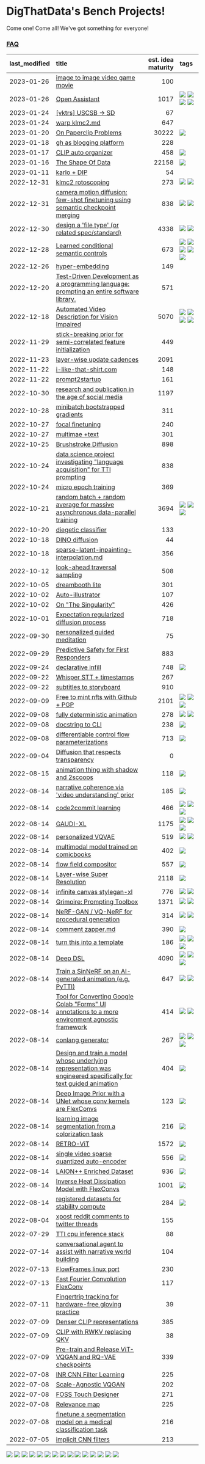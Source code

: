 # DigThatData's Bench Projects!

Come one! Come all! We've got something for everyone!

### [FAQ](https://github.com/dmarx/bench-warmers/blob/main/FAQ.md)

|last_modified|title|est. idea maturity|tags
|:---|:---|---:|:---|
|2023-01-26|[image to image video game movie](img2img_video_game_movie.md)|100||
|2023-01-26|[Open Assistant](open-assistant.md)|1017|![](https://img.shields.io/badge/tag-accessibility-a168f4) ![](https://img.shields.io/badge/tag-publicgood-c5d714) ![](https://img.shields.io/badge/tag-stability-7ca620) ![](https://img.shields.io/badge/tag-wip-0fcaa)|
|2023-01-24|[[vktrs] USCSB -> SD](vktrs_uscsb_sd.md)|67||
|2023-01-24|[warp klmc2.md](warp_klmc2.md)|647||
|2023-01-20|[On Paperclip Problems](on_paperclip_problems.md)|30222|![](https://img.shields.io/badge/tag-publication-473080)|
|2023-01-18|[gh as blogging platform](gh_as_blogging_platform.md)|228||
|2023-01-17|[CLIP auto organizer](clip_auto_organizer.md)|458|![](https://img.shields.io/badge/tag-tooling-9bf4b7)|
|2023-01-16|[The Shape Of Data](the_shape_of_data.md)|22158|![](https://img.shields.io/badge/tag-publication-473080)|
|2023-01-11|[karlo + DIP](karlo-dip.md)|54||
|2022-12-31|[klmc2 rotoscoping](klmc2_rotoscoping.md)|273|![](https://img.shields.io/badge/tag-animation-6f4790) ![](https://img.shields.io/badge/tag-tooling-9bf4b7)|
|2022-12-31|[camera motion diffusion: few-shot finetuning using semantic checkpoint merging](residual_checkpoint_finetune_for_motion_transfer.md)|838|![](https://img.shields.io/badge/tag-animation-6f4790) ![](https://img.shields.io/badge/tag-experimental-4b9e32)|
|2022-12-30|[design a 'file type' (or related spec/standard)](filetype-for-ai-art-and-animation.md)|4338|![](https://img.shields.io/badge/tag-animation-6f4790) ![](https://img.shields.io/badge/tag-tooling-9bf4b7)|
|2022-12-28|[Learned conditional semantic controls](learned-conditional-semantic-controls.md)|673|![](https://img.shields.io/badge/tag-animation-6f4790) ![](https://img.shields.io/badge/tag-colab-25a9f1) ![](https://img.shields.io/badge/tag-experimental-4b9e32) ![](https://img.shields.io/badge/tag-prompting-33b5de) ![](https://img.shields.io/badge/tag-tooling-9bf4b7)|
|2022-12-26|[hyper-embedding](hyperembedding.md)|149||
|2022-12-20|[Test-Driven Development as a programming language: prompting an entire software library.](tdd_is_2_op.md)|571||
|2022-12-18|[Automated Video Description for Vision Impaired](automated-video-description.md)|5070|![](https://img.shields.io/badge/tag-accessibility-a168f4) ![](https://img.shields.io/badge/tag-dataset-61717a) ![](https://img.shields.io/badge/tag-foundation-84f8cf) ![](https://img.shields.io/badge/tag-publicgood-c5d714)|
|2022-11-29|[stick-breaking prior for semi-correlated feature initialization](stickbreaking-init.md)|449||
|2022-11-23|[layer-wise update cadences](layer-wise-update-cadences.md)|2091||
|2022-11-22|[i-like-that-shirt.com](ilikethatshirt.com.md)|148||
|2022-11-22|[prompt2startup](prompt2startup.md)|161||
|2022-10-30|[research and publication in the age of social media](research-and-social.md)|1197||
|2022-10-28|[minibatch bootstrapped gradients](minibatch-bootstrapped-gradients.md)|311||
|2022-10-27|[focal finetuning](focal_finetuning.md)|240||
|2022-10-27|[multimae +text](multimae_w_text.md)|301||
|2022-10-25|[Brushstroke Diffusion](brushstroke-diffusion.md)|898||
|2022-10-24|[data science project investigating "language acquisition" for TTI prompting](tti_language_aqcuisition.md)|838||
|2022-10-24|[micro epoch training](micro-epoch.md)|369||
|2022-10-21|[random batch + random average for massive asynchronous data-parallel training](async-evolutionary-ddp.md)|3694|![](https://img.shields.io/badge/tag-experimental-4b9e32) ![](https://img.shields.io/badge/tag-foundation-84f8cf) ![](https://img.shields.io/badge/tag-tooling-9bf4b7)|
|2022-10-20|[diegetic classifier](diegetic-classifier.md)|133||
|2022-10-18|[DINO diffusion](DINO-diffusion.md)|44||
|2022-10-18|[sparse-latent-inpainting-interpolation.md](sparse-latent-inpainting-interpolation.md)|356||
|2022-10-12|[look-ahead traversal sampling](look-ahead-traversal-sampling.md)|508||
|2022-10-05|[dreambooth lite](dreambooth-lite.md)|301||
|2022-10-02|[Auto-illustrator](auto-illustrator.md)|107||
|2022-10-02|[On "The Singularity"](alternative-perspective-on-the-singularity.md)|426||
|2022-10-01|[Expectation regularized diffusion process](expectation-regularized-diffusion.md)|718||
|2022-09-30|[personalized guided meditation](personalized-guided-meditation.md)|75||
|2022-09-29|[Predictive Safety for First Responders](safety-officer.md)|883||
|2022-09-24|[declarative infill](declarative-infill.md)|748|![](https://img.shields.io/badge/tag-experimental-4b9e32)|
|2022-09-22|[Whisper STT + timestamps](whisper-stt-plus-timestamps.md)|267||
|2022-09-22|[subtitles to storyboard](subtitles-to-storyboard.md)|910||
|2022-09-09|[Free to mint nfts with Github + PGP](free-to-mint-nfts_git_plus_pgp.md)|2101|![](https://img.shields.io/badge/tag-publicgood-c5d714) ![](https://img.shields.io/badge/tag-tooling-9bf4b7) ![](https://img.shields.io/badge/tag-wip-0fcaa)|
|2022-09-08|[fully deterministic animation](fully-deterministic-animation.md)|278|![](https://img.shields.io/badge/tag-animation-6f4790) ![](https://img.shields.io/badge/tag-experimental-4b9e32)|
|2022-09-08|[docstring to CLI](docstring-to-cli.md)|238|![](https://img.shields.io/badge/tag-tooling-9bf4b7)|
|2022-09-08|[differentiable control flow parameterizations](differentiable-control-flow-parameterizations.md)|713|![](https://img.shields.io/badge/tag-experimental-4b9e32)|
|2022-09-04|[Diffusion that respects transparency](diffusion-that-respects-transparency.md)|0||
|2022-08-15|[animation thing with shadow and 2scoops](shadow-and2scoops-animation-thing.md)|118|![](https://img.shields.io/badge/tag-animation-6f4790)|
|2022-08-14|[narrative coherence via 'video understanding' prior](narrative_coherence_via_video_understanding_prior.md)|185|![](https://img.shields.io/badge/tag-animation-6f4790)|
|2022-08-14|[code2commit learning](code2commit-learning.md)|466|![](https://img.shields.io/badge/tag-carp-48e52e) ![](https://img.shields.io/badge/tag-experimental-4b9e32) ![](https://img.shields.io/badge/tag-foundation-84f8cf)|
|2022-08-14|[GAUDI-XL](gaudi-xl.md)|1175|![](https://img.shields.io/badge/tag-animation-6f4790) ![](https://img.shields.io/badge/tag-experimental-4b9e32) ![](https://img.shields.io/badge/tag-foundation-84f8cf)|
|2022-08-14|[personalized VQVAE](personalized-vqvae.md)|519|![](https://img.shields.io/badge/tag-experimental-4b9e32) ![](https://img.shields.io/badge/tag-tooling-9bf4b7)|
|2022-08-14|[multimodal model trained on comicbooks](multimodal-model-trained-on-comicbooks.md)|402|![](https://img.shields.io/badge/tag-foundation-84f8cf)|
|2022-08-14|[flow field compositor](flow-field-compositor.md)|557|![](https://img.shields.io/badge/tag-tooling-9bf4b7)|
|2022-08-14|[Layer-wise Super Resolution](layerwise-and-objectwise-inpainting-and-super-resolution.md)|2118|![](https://img.shields.io/badge/tag-experimental-4b9e32)|
|2022-08-14|[infinite canvas stylegan-xl](infinite-canvas-stylegan-xl.md)|776|![](https://img.shields.io/badge/tag-animation-6f4790) ![](https://img.shields.io/badge/tag-experimental-4b9e32)|
|2022-08-14|[Grimoire: Prompting Toolbox](grimoire.md)|1371|![](https://img.shields.io/badge/tag-prompting-33b5de) ![](https://img.shields.io/badge/tag-tooling-9bf4b7)|
|2022-08-14|[NeRF-GAN / VQ-NeRF for procedural generation](nerf-gan.md)|314|![](https://img.shields.io/badge/tag-animation-6f4790) ![](https://img.shields.io/badge/tag-nerf-e2851f)|
|2022-08-14|[comment zapper.md](comment-zapper.md)|390|![](https://img.shields.io/badge/tag-tooling-9bf4b7)|
|2022-08-14|[turn this into a template](benchwarmers-template.md)|186|![](https://img.shields.io/badge/tag-meta-72fcc) ![](https://img.shields.io/badge/tag-tooling-9bf4b7) ![](https://img.shields.io/badge/tag-wip-0fcaa)|
|2022-08-14|[Deep DSL](multistage-unsupervised-deep-DSL-learning-from-prompts-data.md)|4090|![](https://img.shields.io/badge/tag-experimental-4b9e32) ![](https://img.shields.io/badge/tag-prompting-33b5de) ![](https://img.shields.io/badge/tag-tooling-9bf4b7)|
|2022-08-14|[Train a SinNeRF on an AI-generated animation (e.g. PyTTI)](train_a_SinNeRF_on_a_pytti_animation.md)|647|![](https://img.shields.io/badge/tag-animation-6f4790) ![](https://img.shields.io/badge/tag-nerf-e2851f)|
|2022-08-14|[Tool for Converting Google Colab "Forms" UI annotations to a more environment agnostic framework](colab-ui-converter.md)|414|![](https://img.shields.io/badge/tag-colab-25a9f1) ![](https://img.shields.io/badge/tag-tooling-9bf4b7)|
|2022-08-14|[conlang generator](conlang_lm.md)|267|![](https://img.shields.io/badge/tag-carp-48e52e) ![](https://img.shields.io/badge/tag-dataset-61717a) ![](https://img.shields.io/badge/tag-experimental-4b9e32)|
|2022-08-14|[Design and train a model whose underlying representation was engineered specifically for text guided animation](image-model-designed-for-clip-guided-animation.md)|404|![](https://img.shields.io/badge/tag-animation-6f4790)|
|2022-08-14|[Deep Image Prior with a UNet whose conv kernels are FlexConvs](FlexConv_DIP.md)|123|![](https://img.shields.io/badge/tag-experimental-4b9e32)|
|2022-08-14|[learning image segmentation from a colorization task](learning_image_segmentation_from_a_colorization_task.md)|216|![](https://img.shields.io/badge/tag-experimental-4b9e32)|
|2022-08-14|[RETRO-ViT](RETRO-ViT.md)|1572|![](https://img.shields.io/badge/tag-experimental-4b9e32)|
|2022-08-14|[single video sparse quantized auto-encoder](single_video_sparse_quantized_auto-encoder.md)|556|![](https://img.shields.io/badge/tag-animation-6f4790)|
|2022-08-14|[LAION++ Enriched Dataset](laion-plus-plus.md)|936|![](https://img.shields.io/badge/tag-dataset-61717a)|
|2022-08-14|[Inverse Heat Dissipation Model with FlexConvs](IHDM_with_FlexConvs.md)|1001|![](https://img.shields.io/badge/tag-experimental-4b9e32)|
|2022-08-14|[registered datasets for stability compute](registered-datasets-for-sstability-compute.md)|284|![](https://img.shields.io/badge/tag-stability-7ca620)|
|2022-08-04|[xpost reddit comments to twitter threads](reddit2twitter.md)|155||
|2022-07-29|[TTI cpu inference stack](TTI-cpu-inference-stack.md)|88||
|2022-07-14|[conversational agent to assist with narrative world building](world-building-agent.md)|104||
|2022-07-13|[FlowFrames linux port](flowframes-linux-port.md)|230||
|2022-07-13|[Fast Fourier Convolution FlexConv](FFC-Flexconv.md)|117||
|2022-07-11|[Fingertrip tracking for hardware-free gloving practice](fingertrip_tracking_for_hardware_free_gloveing_practice.md)|39||
|2022-07-09|[Denser CLIP representations](denser-CLIP.md)|385||
|2022-07-09|[CLIP with RWKV replacing QKV](RWKV-CLIP.md)|38||
|2022-07-09|[Pre-train and Release ViT-VQGAN and RQ-VAE checkpoints](pretrained_vit-vqgan_checkpoints.md)|339||
|2022-07-08|[INR CNN Filter Learning](INR_CNN_filter_learning.md)|225||
|2022-07-08|[Scale-Agnostic VQGAN](scale-agnostic_VQGAN.md)|202||
|2022-07-08|[FOSS Touch Designer](FOSS_touch_designer.md)|271||
|2022-07-08|[Relevance map](Relevance_map.md)|225||
|2022-07-08|[finetune a segmentation model on a medical classification task](finetune_a_segmentation_model_on_a_medical_classification_task.md)|216||
|2022-07-05|[implicit CNN filters](implicit-cnn-filters.md)|213||

![](https://img.shields.io/badge/tag-publicgood-c5d714) ![](https://img.shields.io/badge/tag-foundation-84f8cf) ![](https://img.shields.io/badge/tag-tooling-9bf4b7) ![](https://img.shields.io/badge/tag-animation-6f4790) ![](https://img.shields.io/badge/tag-publication-473080) ![](https://img.shields.io/badge/tag-experimental-4b9e32) ![](https://img.shields.io/badge/tag-colab-25a9f1) ![](https://img.shields.io/badge/tag-prompting-33b5de) ![](https://img.shields.io/badge/tag-accessibility-a168f4) ![](https://img.shields.io/badge/tag-nerf-e2851f) ![](https://img.shields.io/badge/tag-meta-72fcc) ![](https://img.shields.io/badge/tag-wip-0fcaa) ![](https://img.shields.io/badge/tag-stability-7ca620) ![](https://img.shields.io/badge/tag-dataset-61717a) ![](https://img.shields.io/badge/tag-carp-48e52e)
